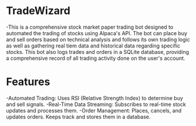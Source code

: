 # TradeWizard
-This is a comprehensive stock market paper trading bot designed to automated the trading of stocks using Alpaca's API. The bot can place buy and sell orders based on technical analysis and follows its own trading logic as well as gathering real tiem data and historical data regarding specific stocks. This bot also logs trades and orders in a SQLite database, providing a comprehensive record of all trading activity done on the user's account.

# Features
-Automated Trading: Uses RSI (Relative Strength Index) to determine buy and sell signals.
-Real-Time Data Streaming: Subscribes to real-time stock updates and processes them.
-Order Management: Places, cancels, and updates orders. Keeps track and stores them in a database. 

